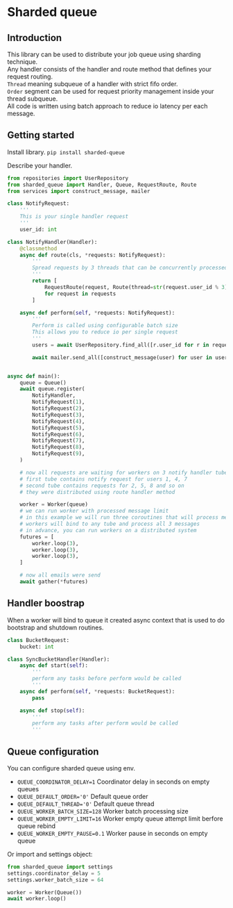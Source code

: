 # Sharded queue

## Introduction

This library can be used to distribute your job queue using sharding technique.\
Any handler consists of the handler and route method that defines your request routing.\
`Thread` meaning subqueue of a handler with strict fifo order.\
`Order` segment can be used for request priority management inside your thread subqueue.\
All code is written using batch approach to reduce io latency per each message.

## Getting started

Install library.
```pip install sharded-queue```

Describe your handler.
```py
from repositories import UserRepository
from sharded_queue import Handler, Queue, RequestRoute, Route
from services import construct_message, mailer

class NotifyRequest:
    '''
    This is your single handler request
    '''
    user_id: int

class NotifyHandler(Handler):
    @classmethod
    async def route(cls, *requests: NotifyRequest):
        '''
        Spread requests by 3 threads that can be concurrently processed
        '''
        return [
            RequestRoute(request, Route(thread=str(request.user_id % 3)))
            for request in requests
        ]

    async def perform(self, *requests: NotifyRequest):
        '''
        Perform is called using configurable batch size
        This allows you to reduce io per single request
        '''
        users = await UserRepository.find_all([r.user_id for r in requests])

        await mailer.send_all([construct_message(user) for user in users])


async def main():
    queue = Queue()
    await queue.register(
        NotifyHandler,
        NotifyRequest(1),
        NotifyRequest(2),
        NotifyRequest(3),
        NotifyRequest(4),
        NotifyRequest(5),
        NotifyRequest(6),
        NotifyRequest(7),
        NotifyRequest(8),
        NotifyRequest(9),
    )

    # now all requests are waiting for workers on 3 notify handler tubes
    # first tube contains notify request for users 1, 4, 7
    # second tube contains requests for 2, 5, 8 and so on
    # they were distributed using route handler method

    worker = Worker(queue)
    # we can run worker with processed message limit
    # in this example we will run three coroutines that will process messages
    # workers will bind to any tube and process all 3 messages
    # in advance, you can run workers on a distributed system
    futures = [
        worker.loop(3),
        worker.loop(3),
        worker.loop(3),
    ]

    # now all emails were send
    await gather(*futures)
```

## Handler boostrap

When a worker will bind to queue it created async context that is used to do bootstrap and shutdown routines.

```py
class BucketRequest:
    bucket: int

class SyncBucketHandler(Handler):
    async def start(self):
        '''
        perform any tasks before perform would be called
        '''
    async def perform(self, *requests: BucketRequest):
        pass

    async def stop(self):
        '''
        perform any tasks after perform would be called
        '''
```

## Queue configuration
You can configure sharded queue using env.
- `QUEUE_COORDINATOR_DELAY=1` Coordinator delay in seconds on empty queues
- `QUEUE_DEFAULT_ORDER='0'` Default queue order
- `QUEUE_DEFAULT_THREAD='0'` Default queue thread
- `QUEUE_WORKER_BATCH_SIZE=128` Worker batch processing size
- `QUEUE_WORKER_EMPTY_LIMIT=16` Worker empty queue attempt limit berfore queue rebind
- `QUEUE_WORKER_EMPTY_PAUSE=0.1` Worker pause in seconds on empty queue

Or import and settings object:
```py
from sharded_queue import settings
settings.coordinator_delay = 5
settings.worker_batch_size = 64

worker = Worker(Queue())
await worker.loop()

```